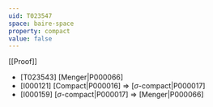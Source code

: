 ```yaml
---
uid: T023547
space: baire-space
property: compact
value: false
---
```

[[Proof]]

* [T023543] [Menger|P000066]
* [I000121] [Compact|P000016] => [$\sigma$-compact|P000017]
* [I000159] [$\sigma$-compact|P000017] => [Menger|P000066]

